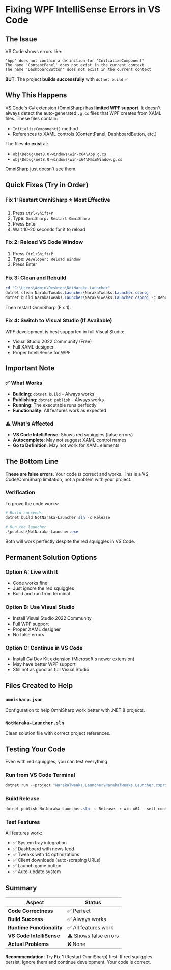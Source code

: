 # Fixing WPF IntelliSense Errors in VS Code

## The Issue
VS Code shows errors like:
```
'App' does not contain a definition for 'InitializeComponent'
The name 'ContentPanel' does not exist in the current context
The name 'DashboardButton' does not exist in the current context
```

**BUT**: The project **builds successfully** with `dotnet build` ✅

## Why This Happens
VS Code's C# extension (OmniSharp) has **limited WPF support**. It doesn't always detect the auto-generated `.g.cs` files that WPF creates from XAML files. These files contain:
- `InitializeComponent()` method
- References to XAML controls (ContentPanel, DashboardButton, etc.)

The files **do exist** at:
- `obj\Debug\net8.0-windows\win-x64\App.g.cs`
- `obj\Debug\net8.0-windows\win-x64\MainWindow.g.cs`

OmniSharp just doesn't see them.

## Quick Fixes (Try in Order)

### Fix 1: Restart OmniSharp ⭐ **Most Effective**
1. Press `Ctrl+Shift+P`
2. Type: `OmniSharp: Restart OmniSharp`
3. Press Enter
4. Wait 10-20 seconds for it to reload

### Fix 2: Reload VS Code Window
1. Press `Ctrl+Shift+P`
2. Type: `Developer: Reload Window`
3. Press Enter

### Fix 3: Clean and Rebuild
```powershell
cd "C:\Users\Admin\Desktop\NotNaraka Launcher"
dotnet clean NarakaTweaks.Launcher\NarakaTweaks.Launcher.csproj
dotnet build NarakaTweaks.Launcher\NarakaTweaks.Launcher.csproj -c Debug
```
Then restart OmniSharp (Fix 1).

### Fix 4: Switch to Visual Studio (If Available)
WPF development is best supported in full Visual Studio:
- Visual Studio 2022 Community (Free)
- Full XAML designer
- Proper IntelliSense for WPF

## Important Note

### ✅ What Works
- **Building**: `dotnet build` - Always works
- **Publishing**: `dotnet publish` - Always works
- **Running**: The executable runs perfectly
- **Functionality**: All features work as expected

### ⚠️ What's Affected
- **VS Code IntelliSense**: Shows red squiggles (false errors)
- **Autocomplete**: May not suggest XAML control names
- **Go to Definition**: May not work for XAML elements

## The Bottom Line

**These are false errors**. Your code is correct and works. This is a VS Code/OmniSharp limitation, not a problem with your project.

### Verification
To prove the code works:
```powershell
# Build succeeds
dotnet build NotNaraka-Launcher.sln -c Release

# Run the launcher
.\publish\NotNaraka-Launcher.exe
```

Both will work perfectly despite the red squiggles in VS Code.

## Permanent Solution Options

### Option A: Live with It
- Code works fine
- Just ignore the red squiggles
- Build and run from terminal

### Option B: Use Visual Studio
- Install Visual Studio 2022 Community
- Full WPF support
- Proper XAML designer
- No false errors

### Option C: Continue in VS Code
- Install C# Dev Kit extension (Microsoft's newer extension)
- May have better WPF support
- Still not as good as full Visual Studio

## Files Created to Help

### `omnisharp.json`
Configuration to help OmniSharp work better with .NET 8 projects.

### `NotNaraka-Launcher.sln`  
Clean solution file with correct project references.

## Testing Your Code

Even with red squiggles, you can test everything:

### Run from VS Code Terminal
```powershell
dotnet run --project "NarakaTweaks.Launcher\NarakaTweaks.Launcher.csproj"
```

### Build Release
```powershell
dotnet publish NotNaraka-Launcher.sln -c Release -r win-x64 --self-contained
```

### Test Features
All features work:
- ✅ System tray integration
- ✅ Dashboard with news feed
- ✅ Tweaks with 14 optimizations
- ✅ Client downloads (auto-scraping URLs)
- ✅ Launch game button
- ✅ Auto-update system

## Summary

| Aspect | Status |
|--------|--------|
| **Code Correctness** | ✅ Perfect |
| **Build Success** | ✅ Always works |
| **Runtime Functionality** | ✅ All features work |
| **VS Code IntelliSense** | ⚠️ Shows false errors |
| **Actual Problems** | ❌ None |

**Recommendation**: Try **Fix 1** (Restart OmniSharp) first. If red squiggles persist, ignore them and continue development. Your code is correct.
